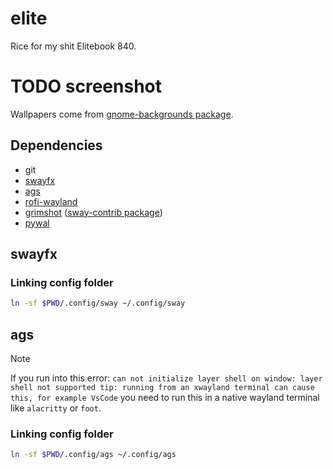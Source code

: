# elite

Rice for my shit Elitebook 840.

# TODO screenshot

Wallpapers come from [gnome-backgrounds package](https://zebreus.github.io/all-gnome-backgrounds/wallpaper/70140479abcf51913eca764c686068c2e643a685).

## Dependencies

- git
- [swayfx](https://github.com/WillPower3309/swayfx)
- [ags](https://github.com/Aylur/ags)
- [rofi-wayland](https://github.com/davatorium/rofi)
- [grimshot](https://sr.ht/~emersion/grim/) ([sway-contrib package](https://github.com/OctopusET/sway-contrib))
- [pywal](https://github.com/dylanaraps/pywal)

## swayfx

### Linking config folder

```bash
ln -sf $PWD/.config/sway ~/.config/sway
```

## ags

> [!NOTE]
> If you run into this error: `can not initialize layer shell on window: layer shell not supported
tip: running from an xwayland terminal can cause this, for example VsCode` you need to run this in a native wayland terminal like `alacritty` or `foot`.

### Linking config folder

```bash
ln -sf $PWD/.config/ags ~/.config/ags
```
